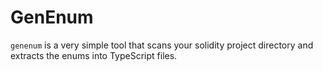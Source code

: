 # GenEnum

`genenum` is a very simple tool that scans your solidity project directory and
extracts the enums into TypeScript files.
